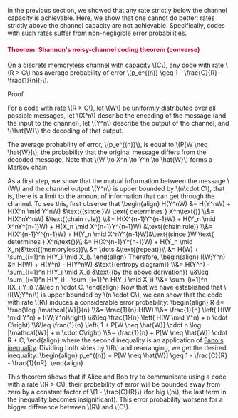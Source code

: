 <p>In the previous section, we showed that any rate strictly below the channel capacity is achievable. Here, we show that one cannot do better: rates strictly above the channel capacity are not achievable. Specifically, codes with such rates suffer from non-negligible error probabilities.</p>
<div class="content-box pad-box-mini border border-trbl border-round">
<h4 style="color: #bc0031;"><strong>Theorem: Shannon's noisy-channel coding theorem (converse)</strong></h4>
On a discrete memoryless channel with capacity \(C\), any code with rate \(R &gt; C\) has average probability of error \(p_e^{(n)} \geq 1 - \frac{C}{R} - \frac{1}{nR}\).
<p><span class="element_toggler" role="button" aria-controls="group7" aria-label="Toggler" aria-expanded="false"><span class="Button">Proof</span></span></p>
<div id="group7" style="">
<div class="content-box">
<p>For a code with rate \(R &gt; C\), let \(W\) be uniformly distributed over all possible messages, let \(X^n\) describe the encoding of the message (and the input to the channel), let \(Y^n\) describe the output of the channel, and \(\hat{W}\) the decoding of that output.</p>
<p>The average probability of error, \(p_e^{(n)}\), is equal to \(P[W \neq \hat{W}]\), the probability that the original message differs from the decoded message. Note that \(W \to X^n \to Y^n \to \hat{W}\) forms a Markov chain.</p>
<p>As a first step, we show that the mutual information between the message \(W\) and the channel output \(Y^n\) is upper bounded by \(n\cdot C\), that is, there is a limit to the amount of information that can get through the channel. To see this, first observe that \begin{align} H(Y^nW) &amp;= H(Y^nW) + H(X^n \mid Y^nW) &amp;\text{(since }W \text{ determines } X^n\text{)} \\&amp;= H(X^nY^nW) &amp;\text{(chain rule)} \\&amp;= H(X^{n-1}Y^{n-1}W) + H(Y_n \mid X^nY^{n-1}W) + H(X_n \mid X^{n-1}Y^{n-1}W) &amp;\text{(chain rule)} \\&amp;= H(X^{n-1}Y^{n-1}W) + H(Y_n \mid X^nY^{n-1}W)&amp;\text{(since }W \text{ determines } X^n\text{)}\\ &amp;= H(X^{n-1}Y^{n-1}W) + H(Y_n \mid X_n)&amp;\text{(memoryless)}\\ &amp;= \dots &amp;\text{(repeat)}\\ &amp;= H(W) + \sum_{i=1}^n H(Y_i \mid X_i). \end{align} Therefore, \begin{align} I(W;Y^n) &amp;= H(W) + H(Y^n) - H(Y^nW) &amp;\text{(entropy diagram)} \\&amp;= H(Y^n) - \sum_{i=1}^n H(Y_i \mid X_i) &amp;\text{(by the above derivation)} \\&amp;\leq \sum_{i=1}^n H(Y_i) - \sum_{i=1}^n H(Y_i \mid X_i) \\&amp;= \sum_{i=1}^n I(X_i;Y_i) \\&amp;\leq n \cdot C. \end{align} Now that we have established that \(I(W;Y^n)\) is upper bounded by \(n \cdot C\), we can show that the code with rate \(R\) induces a considerable error probability: \begin{align} R &amp;= \frac{\log |\mathcal{W}|}{n} \\&amp;= \frac{1}{n} H(W) \\&amp;= \frac{1}{n} \left( H(W \mid Y^n) + I(W;Y^n)\right) \\&amp;\leq \frac{1}{n} \left( H(W \mid Y^n) + n \cdot C\right) \\&amp;\leq \frac{1}{n} \left( 1 + P[W \neq \hat{W}] \cdot n \log |\mathcal{W}| + n \cdot C\right) \\&amp;= \frac{1}{n} + P[W \neq \hat{W}] \cdot R + C, \end{align} where the second inequality is an application of <a title="Fano's Inequality" href="https://canvas.uva.nl/courses/2205/pages/fanos-inequality" data-api-endpoint="https://canvas.uva.nl/api/v1/courses/2205/pages/fanos-inequality" data-api-returntype="Page">Fano's inequality</a>. Dividing both sides by \(R\) and rearranging, we get the desired inequality: \begin{align} p_e^{(n)} = P[W \neq \hat{W}] \geq 1 - \frac{C}{R} - \frac{1}{nR}. \end{align}</p>
</div>
</div>
</div>
<p>This theorem shows that if Alice and Bob try to communicate using a code with a rate \(R &gt; C\), their probability of error will be bounded away from zero by a constant factor of \(1 - \frac{C}{R}\) (for big \(n\), the last term in the inequality becomes insignificant). This error probability worsens for a bigger difference between \(R\) and \(C\).</p>